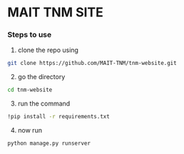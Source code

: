 <h1>MAIT TNM SITE</h1>
<h3>Steps to use</h3>

1. clone the repo using 

```zsh
git clone https://github.com/MAIT-TNM/tnm-website.git
```

2. go the directory 

```zsh 
cd tnm-website
```

3. run the command

```bash
!pip install -r requirements.txt
```
4. now run 

```zsh
python manage.py runserver
```